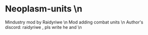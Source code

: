 # Neoplasm-units \n
Mindustry mod by Raidyriwe \n
Mod adding combat units \n
Author's discord: raidyriwe , pls write he and \n
